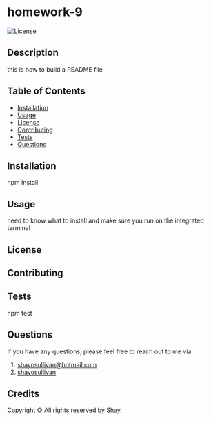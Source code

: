 
  # homework-9
  ![License](https://img.shields.io/badge/license-MIT-green?style=for-the-badge&logo=appveyor)
  ## Description
  this is how to build a README file 
  
  ## Table of Contents
  * [Installation](#installation)
  * [Usage](#usage)
  * [License](#license)
  * [Contributing](#contributing)
  * [Tests](#tests)
  * [Questions](#questions)
  ## Installation
  npm install
 
  ## Usage
  need to know what to install and make sure you run on the integrated terminal
  
  ## License
  ## Contributing
  
  
  ## Tests
  npm test
  ## Questions
  
  If you have any questions, please feel free to reach out to me via:
  1. shayosullivan@hotmail.com
  2. [shayosullivan](https://github.com/shayosullivan)
  
  
  ## Credits
  Copyright © All rights reserved by Shay.   

